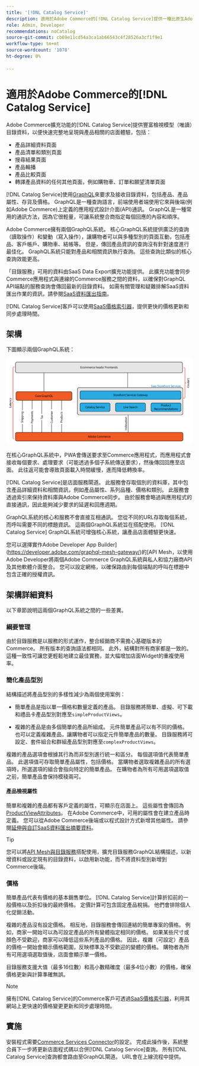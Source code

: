 ```yaml
---
title: '[!DNL Catalog Service]'
description: 適用於Adobe Commerce的[!DNL Catalog Service]提供一種比原生Adobe Commerce GraphQL查詢更快擷取產品顯示頁面和產品清單頁面內容的方法。
role: Admin, Developer
recommendations: noCatalog
source-git-commit: cb69e11cd54a3ca1ab66543c4f28526a3cf1f9e1
workflow-type: tm+mt
source-wordcount: '1078'
ht-degree: 0%

---
```



# 適用於Adobe Commerce的[!DNL Catalog Service]

Adobe Commerce擴充功能的[!DNL Catalog Service]提供豐富檢視模型（唯讀）目錄資料，以便快速完整地呈現與產品相關的店面體驗，包括：

* 產品詳細資料頁面
* 產品清單和類別頁面
* 搜尋結果頁面
* 產品輪播
* 產品比較頁面
* 轉譯產品資料的任何其他頁面，例如購物車、訂單和願望清單頁面

[!DNL Catalog Service]使用[GraphQL](https://graphql.org/)來要求及接收目錄資料，包括產品、產品屬性、存貨及價格。 GraphQL是一種查詢語言，前端使用者端使用它來與後端(例如Adobe Commerce)上定義的應用程式設計介面(API)通訊。 GraphQL是一種常用的通訊方法，因為它很輕量，可讓系統整合商指定每個回應的內容和順序。

Adobe Commerce擁有兩個GraphQL系統。 核心GraphQL系統提供廣泛的查詢（讀取操作）和變動（寫入操作），讓購物者可以與多種型別的頁面互動，包括產品、客戶帳戶、購物車、結帳等。 但是，傳回產品資訊的查詢沒有針對速度進行最佳化。 GraphQL系統只能對產品和相關資訊執行查詢。 這些查詢比類似的核心查詢效能更高。

「目錄服務」可用的資料由SaaS Data Export擴充功能提供。 此擴充功能會同步Commerce應用程式與連線的Commerce服務之間的資料，以確保對GraphQL API端點的服務查詢會傳回最新的目錄資料。 如需有關管理和疑難排解SaaS資料匯出作業的資訊，請參閱[SaaS資料匯出指南](../data-export/overview.md)。

[!DNL Catalog Service]客戶可以使用[SaaS價格索引器](../price-index/price-indexing.md)，提供更快的價格更新和同步處理時間。

## 架構

下圖顯示兩個GraphQL系統：

![目錄架構圖](assets/catalog-service-architecture.png)

在核心GraphQL系統中，PWA會傳送要求至Commerce應用程式，而應用程式會接收每個要求、處理要求（可能透過多個子系統傳送要求），然後傳回回應至店面。 此往返可能會導致頁面載入時間緩慢，進而降低轉換率。

[!DNL Catalog Service]是店面服務閘道。 此服務會存取個別的資料庫，其中包含產品詳細資料和相關資訊，例如產品屬性、系列品種、價格和類別。 此服務會透過索引來保持資料庫與Adobe Commerce同步。
由於服務會略過與應用程式的直接通訊，因此能夠減少要求的延遲和回應週期。

GraphQL系統的核心和服務不會直接互相通訊。 您從不同的URL存取每個系統，而呼叫需要不同的標題資訊。 這兩個GraphQL系統旨在搭配使用。 [!DNL Catalog Service] GraphQL系統可增強核心系統，讓產品店面體驗更快速。

您可以選擇實作Adobe Developer App Builder](https://developer.adobe.com/graphql-mesh-gateway/)的[API Mesh，以使用Adobe Developer將兩個Adobe Commerce GraphQL系統與私人和協力廠商API及其他軟體介面整合。 您可以設定網格，以確保路由到每個端點的呼叫在標題中包含正確的授權資訊。

## 架構詳細資料

以下章節說明這兩個GraphQL系統之間的一些差異。

### 綱要管理

由於目錄服務是以服務的形式運作，整合經銷商不需擔心基礎版本的Commerce。 所有版本的查詢語法都相同。 此外，結構對所有商家都是一致的。 這種一致性可讓您更輕鬆地建立最佳實務，並大幅增加店面Widget的重複使用率。

### 簡化產品型別

結構描述將產品型別的多樣性減少為兩個使用案例：

* 簡單產品是指以單一價格和數量定義的產品。 目錄服務將簡單、虛擬、可下載和禮品卡產品型別對應至`simpleProductViews`。

* 複雜的產品是由多個簡單的產品所組成。 元件簡單產品可以有不同的價格。 也可以定義複雜產品，讓購物者可以指定元件簡單產品的數量。 目錄服務將可設定、套件組合和群組產品型別對應至`complexProductViews`。

複雜的產品選項會根據其行為而非型別進行統一和區分。 每個選項值代表簡單產品。 此選項值可存取簡單產品屬性，包括價格。 當購物者選取複雜產品的所有選項時，所選選項的組合會指向特定的簡單產品。 在購物者為所有可用選項選取值之前，簡單產品會保持模稜兩可。

#### 產品檢視屬性

簡單和複雜的產品都有客戶定義的屬性，可顯示在店面上。 這些屬性會傳回為[ProductViewAttributes](https://developer.adobe.com/commerce/services/graphql/catalog-service/products/#productviewattribute-type)。 在Adobe Commerce中，可用的屬性會在建立產品時定義。 您可以從Adobe Commerce後端或以程式設計方式新增其他屬性。 請參閱[延伸與自訂SaaS資料匯出摘要資料](../data-export/extensibility-and-customizations.md)。

>[!TIP]
>
>您可以將[API Mesh與目錄服務](mesh.md)搭配使用，擴充目錄服務GraphQL結構描述，以新增資料或設定現有的目錄資料，以啟用新功能，而不將資料型別新增到Commerce後端。

### 價格

簡單產品代表有價格的基本銷售單位。 [!DNL Catalog Service]計算折扣前的一般價格以及折扣後的最終價格。 定價計算可包含固定產品稅捐。 他們會排除個人化促銷活動。

複雜的產品沒有設定價格。 相反地，目錄服務會傳回連結的簡單專案的價格。 例如，商家一開始可以為可設定產品的所有變體指定相同的價格。 如果某些尺寸或顏色不受歡迎，商家可以降低這些系列產品的價格。 因此，複雜（可設定）產品的價格一開始會顯示價格範圍，反映標準及不受歡迎的變體的價格。 購物者為所有可用選項選取值後，店面會顯示單一價格。

目錄服務支援大值（最多16位數）和高小數精確度（最多4位小數）的價格，確保價格更新與計算準確無誤。

>[!NOTE]
>
> 擁有[!DNL Catalog Service]的Commerce客戶可透過[SaaS價格索引器](../price-index/price-indexing.md)，利用其網站上更快速的價格變更更新和同步處理時間。

## 實施

安裝程式需要[Commerce Services Connector](../landing/saas.md)的設定。 完成此操作後，系統整合員下一步將更新店面程式碼以合併[!DNL Catalog Service]查詢。 所有[!DNL Catalog Service]查詢都會路由至GraphQL閘道。 URL會在上線流程中提供。
